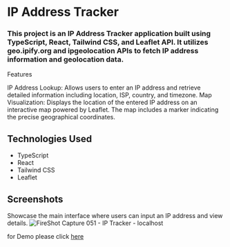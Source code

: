 # IP Address Tracker

### This project is an IP Address Tracker application built using TypeScript, React, Tailwind CSS, and Leaflet API. It utilizes geo.ipify.org and ipgeolocation APIs to fetch IP address information and geolocation data.
Features

IP Address Lookup: Allows users to enter an IP address and retrieve detailed information including location, ISP, country, and timezone.
Map Visualization: Displays the location of the entered IP address on an interactive map powered by Leaflet. The map includes a marker indicating the precise geographical coordinates.

## Technologies Used

- TypeScript
- React
- Tailwind CSS
- Leaflet

## Screenshots

 Showcase the main interface where users can input an IP address and view details.
![FireShot Capture 051 - IP Tracker - localhost](https://github.com/Mahdii-Kariimiian/IP-Address-Tracker/assets/134393975/e5f61a83-7a4a-42bb-954a-88bff0d5ffcd)



for Demo please click [here](https://ip-address-tracker-vug6.vercel.app/
)
